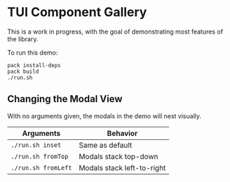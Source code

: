 # TUI Component Gallery

This is a work in progress, with the goal of demonstrating most
features of the library.

To run this demo:

```
pack install-deps
pack build
./run.sh
```

## Changing the Modal View

With no arguments given, the modals in the demo will nest visually.

| Arguments           | Behavior                   |
|---------------------|----------------------------|
| `./run.sh inset`    | Same as default            |
| `./run.sh fromTop`  | Modals stack top-down      |
| `./run.sh fromLeft` | Modals stack left-to-right |
